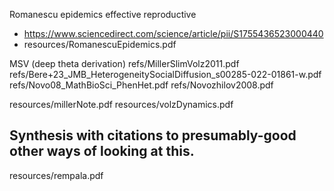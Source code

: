 Romanescu epidemics effective reproductive
* https://www.sciencedirect.com/science/article/pii/S1755436523000440
* resources/RomanescuEpidemics.pdf

MSV (deep theta derivation)
refs/MillerSlimVolz2011.pdf
refs/Bere+23_JMB_HeterogeneitySocialDiffusion_s00285-022-01861-w.pdf
refs/Novo08_MathBioSci_PhenHet.pdf
refs/Novozhilov2008.pdf

resources/millerNote.pdf
resources/volzDynamics.pdf

## Synthesis with citations to presumably-good other ways of looking at this.
resources/rempala.pdf
